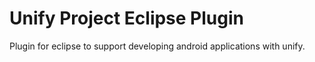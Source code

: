 Unify Project Eclipse Plugin
============================

Plugin for eclipse to support developing android applications with unify.


